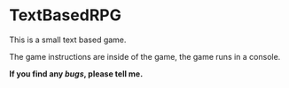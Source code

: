 # TextBasedRPG
This is a small text based game.

The game instructions are inside of the game, the game runs in a console.

**If you find any _bugs_, please tell me.**
